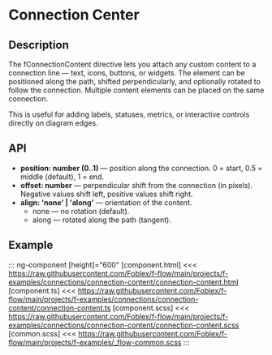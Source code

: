 ﻿# Connection Center

## Description

The fConnectionContent directive lets you attach any custom content to a connection line — text, icons, buttons, or widgets. The element can be positioned along the path, shifted perpendicularly, and optionally rotated to follow the connection. Multiple content elements can be placed on the same connection.

This is useful for adding labels, statuses, metrics, or interactive controls directly on diagram edges.

## API

- **position: number (0..1)** — position along the connection.
  0 = start, 0.5 = middle (default), 1 = end.
- **offset: number** — perpendicular shift from the connection (in pixels).
  Negative values shift left, positive values shift right.
- **align: 'none' | 'along'** — orientation of the content.
  - none — no rotation (default).
  - along — rotated along the path (tangent).

## Example

::: ng-component <connection-content></connection-content> [height]="600"
[component.html] <<< https://raw.githubusercontent.com/Foblex/f-flow/main/projects/f-examples/connections/connection-content/connection-content.html
[component.ts] <<< https://raw.githubusercontent.com/Foblex/f-flow/main/projects/f-examples/connections/connection-content/connection-content.ts
[component.scss] <<< https://raw.githubusercontent.com/Foblex/f-flow/main/projects/f-examples/connections/connection-content/connection-content.scss
[common.scss] <<< https://raw.githubusercontent.com/Foblex/f-flow/main/projects/f-examples/_flow-common.scss
:::
